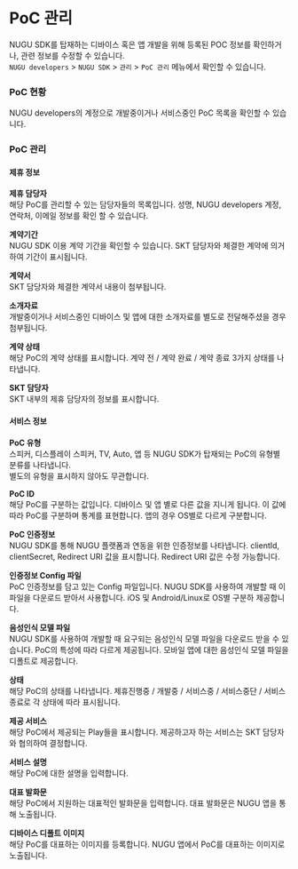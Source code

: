 # PoC 관리

NUGU SDK를 탑재하는 디바이스 혹은 앱 개발을 위해 등록된 POC 정보를 확인하거나, 관련 정보를 수정할 수 있습니다.  
`NUGU developers` &gt; `NUGU SDK` &gt; `관리` &gt; `PoC 관리` 메뉴에서 확인할 수 있습니다.

### PoC 현황

NUGU developers의 계정으로 개발중이거나 서비스중인 PoC 목록을 확인할 수 있습니다.

### PoC 관리

#### 제휴 정보

**제휴 담당자**  
해당 PoC를 관리할 수 있는 담당자들의 목록입니다. 성명, NUGU developers 계정, 연락처, 이메일 정보를 확인 할 수 있습니다.

**계약기간**  
NUGU SDK 이용 계약 기간을 확인할 수 있습니다. SKT 담당자와 체결한 계약에 의거하여 기간이 표시됩니다.

**계약서**  
SKT 담당자와 체결한 계약서 내용이 첨부됩니다.

**소개자료**  
개발중이거나 서비스중인 디바이스 및 앱에 대한 소개자료를 별도로 전달해주셨을 경우 첨부됩니다.

**계약 상태**  
해당 PoC의 계약 상태를 표시합니다. 계약 전 / 계약 완료 / 계약 종료 3가지 상태를 나타냅니다.

**SKT 담당자**  
SKT 내부의 제휴 담당자의 정보를 표시합니다.

#### 서비스 정보

**PoC 유형**  
스피커, 디스플레이 스피커, TV, Auto, 앱 등 NUGU SDK가 탑재되는 PoC의 유형별 분류를 나타냅니다.  
별도의 유형을 표시하지 않아도 무관합니다.

**PoC ID**  
해당 PoC를 구분하는 값입니다. 디바이스 및 앱 별로 다른 값을 지니게 됩니다. 이 값에 따라 PoC를 구분하며 통계를 표현합니다. 앱의 경우 OS별로 다르게 구분합니다.

**PoC 인증정보**  
NUGU SDK를 통해 NUGU 플랫폼과 연동을 위한 인증정보를 나타냅니다. clientId, clientSecret, Redirect URI 값을 표시합니다. Redirect URI 값은 수정 가능합니다. 

**인증정보 Config 파일**  
PoC 인증정보를 담고 있는 Config 파일입니다. NUGU SDK를 사용하여 개발할 때 이 파일을 다운로드 받아서 사용합니다. iOS 및 Android/Linux로 OS별 구분하 제공합니다.

**음성인식 모델 파일**  
NUGU SDK를 사용하여 개발할 때 요구되는 음성인식 모델 파일을 다운로드 받을 수 있습니다. PoC의 특성에 따라 다르게 제공됩니다. 모바일 앱에 대한 음성인식 모델 파일을 디폴트로 제공합니다.

**상태**  
해당 PoC의 상태를 나타냅니다. 제휴진행중 / 개발중 / 서비스중 / 서비스중단 / 서비스종료로 각 상태에 따라 표시됩니다.

**제공 서비스**  
해당 PoC에서 제공되는 Play들을 표시합니다. 제공하고자 하는 서비스는 SKT 담당자와 협의하여 결정합니다.

**서비스 설명**  
해당 PoC에 대한 설명을 입력합니다. 

**대표 발화문**  
해당 PoC에서 지원하는 대표적인 발화문을 입력합니다. 대표 발화문은 NUGU 앱을 통해 노출됩니다.

**디바이스 디폴트 이미지**  
해당 PoC를 대표하는 이미지를 등록합니다. NUGU 앱에서 PoC를 대표하는 이미지로 노출됩니다. 
